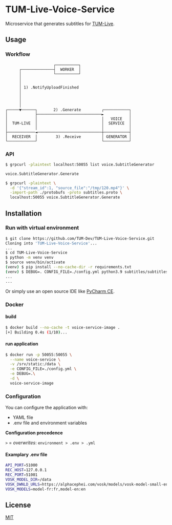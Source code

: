 # TUM-Live-Voice-Service

Microservice that generates subtitles for [TUM-Live](https://live.rbg.tum.de).

## Usage

### Workflow

```
                     ┌──────────┐
      ┌──────────────┤  WORKER  │
      │              └──────────┘
      │
      │
      │ 1) .NotifyUploadFinished
      │
      │
      │
      │
┌─────▼──────┐       2) .Generate         ┌───────────┐
│            ├────────────────────────────►           │
│            │                            │   VOICE   │
│  TUM-LIVE  │                            │  SERVICE  │
│            │                            │           │
├────────────◄────────────────────────────┼───────────┤
│  RECEIVER  │        3) .Receive         │ GENERATOR │
└────────────┘                            └───────────┘
```

### API

```bash
$ grpcurl -plaintext localhost:50055 list voice.SubtitleGenerator

voice.SubtitleGenerator.Generate
```

```bash
$ grpcurl -plaintext \
  -d '{"stream_id":1, "source_file":"/tmp/120.mp4"}' \
  -import-path ./protobufs -proto subtitles.proto \
  localhost:50055 voice.SubtitleGenerator.Generate
```

## Installation

### Run with virtual environment

```bash 
$ git clone https://github.com/TUM-Dev/TUM-Live-Voice-Service.git
Cloning into 'TUM-Live-Voice-Service'...
...
$ cd TUM-Live-Voice-Service
$ python -m venv venv
$ source venv/bin/activate
(venv) $ pip install --no-cache-dir -r requirements.txt 
(venv) $ DEBUG=. CONFIG_FILE=./config.yml python3.9 subtitles/subtitles.py
...
...
```

Or simply use an open source IDE like [PyCharm CE](https://www.jetbrains.com/pycharm/).

### Docker

#### build

```bash
$ docker build --no-cache -t voice-service-image .
[+] Building 0.4s (1/10)...
```

#### run application

```bash
$ docker run -p 50055:50055 \
  --name voice-service \
  -v /srv/static:/data \
  -e CONFIG_FILE=./config.yml \
  -e DEBUG=.\
  -d \
  voice-service-image
```

### Configuration 

You can configure the application with: 
- YAML file 
- .env file and environment variables

**Configuration precedence** 

`>` = _overwrites_: `environment > .env > .yml`

#### Examplary .env file 

```bash
API_PORT=51000
REC_HOST=127.0.0.1
REC_PORT=51001
VOSK_MODEL_DIR=/data
VOSK_DWNLD_URLS=https://alphacephei.com/vosk/models/vosk-model-small-en-us-0.15.zip,https://alphacephei.com/vosk/models/vosk-model-small-de-0.15.zip
VOSK_MODELS=model-fr:fr,model-en:en
```

## License

[MIT](https://choosealicense.com/licenses/mit/)
